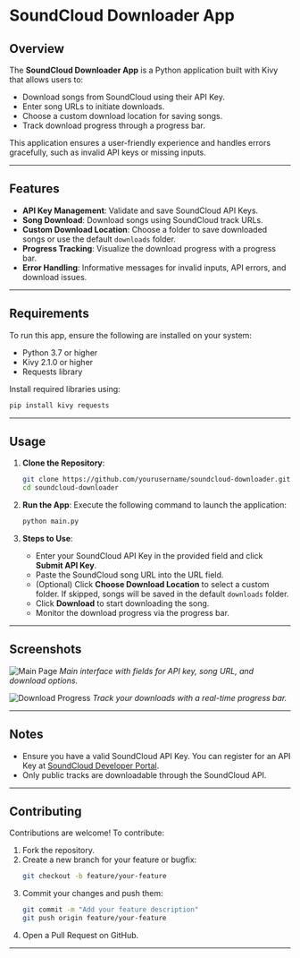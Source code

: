 # SoundCloud Downloader App

## Overview
The **SoundCloud Downloader App** is a Python application built with Kivy that allows users to:
- Download songs from SoundCloud using their API Key.
- Enter song URLs to initiate downloads.
- Choose a custom download location for saving songs.
- Track download progress through a progress bar.

This application ensures a user-friendly experience and handles errors gracefully, such as invalid API keys or missing inputs.

---

## Features
- **API Key Management**: Validate and save SoundCloud API Keys.
- **Song Download**: Download songs using SoundCloud track URLs.
- **Custom Download Location**: Choose a folder to save downloaded songs or use the default `downloads` folder.
- **Progress Tracking**: Visualize the download progress with a progress bar.
- **Error Handling**: Informative messages for invalid inputs, API errors, and download issues.

---

## Requirements
To run this app, ensure the following are installed on your system:
- Python 3.7 or higher
- Kivy 2.1.0 or higher
- Requests library

Install required libraries using:
```bash
pip install kivy requests
```

---

## Usage

1. **Clone the Repository**:
   ```bash
   git clone https://github.com/yourusername/soundcloud-downloader.git
   cd soundcloud-downloader
   ```

2. **Run the App**:
   Execute the following command to launch the application:
   ```bash
   python main.py
   ```

3. **Steps to Use**:
   - Enter your SoundCloud API Key in the provided field and click **Submit API Key**.
   - Paste the SoundCloud song URL into the URL field.
   - (Optional) Click **Choose Download Location** to select a custom folder. If skipped, songs will be saved in the default `downloads` folder.
   - Click **Download** to start downloading the song.
   - Monitor the download progress via the progress bar.

---

## Screenshots
![Main Page](https://yourimageurl.com/main_page.png)
*Main interface with fields for API key, song URL, and download options.*

![Download Progress](https://yourimageurl.com/download_progress.png)
*Track your downloads with a real-time progress bar.*

---

## Notes
- Ensure you have a valid SoundCloud API Key. You can register for an API Key at [SoundCloud Developer Portal](https://soundcloud.com/you/apps).
- Only public tracks are downloadable through the SoundCloud API.

---

## Contributing
Contributions are welcome! To contribute:
1. Fork the repository.
2. Create a new branch for your feature or bugfix:
   ```bash
   git checkout -b feature/your-feature
   ```
3. Commit your changes and push them:
   ```bash
   git commit -m "Add your feature description"
   git push origin feature/your-feature
   ```
4. Open a Pull Request on GitHub.

---
